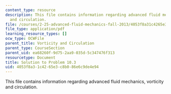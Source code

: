 ```yaml
---
content_type: resource
description: This file contains information regarding advanced fluid mechanics, vorticity
  and circulation.
file: /courses/2-25-advanced-fluid-mechanics-fall-2013/4053f8a31c4265e3c8b086e6c9de4e94_MIT2_25F13_Solution10.03.pdf
file_type: application/pdf
learning_resource_types: []
ocw_type: OCWFile
parent_title: Vorticity and Circulation
parent_type: CourseSection
parent_uid: ea68260f-9d75-2aa9-035d-5c347476f313
resourcetype: Document
title: Solution to Problem 10.3
uid: 4053f8a3-1c42-65e3-c8b0-86e6c9de4e94
---
```

This file contains information regarding advanced fluid mechanics, vorticity and circulation.